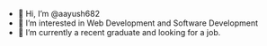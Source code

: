 - 👋 Hi, I’m @aayush682
- 👀 I’m interested in Web Development and Software Development
- 🌱 I’m currently a recent graduate and looking for a job.

<!---
aayush682/aayush682 is a ✨ special ✨ repository because its `README.md` (this file) appears on your GitHub profile.
You can click the Preview link to take a look at your changes.
--->
